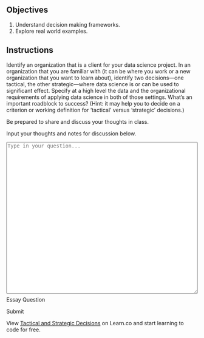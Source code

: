 ## Objectives

1. Understand decision making frameworks.
2. Explore real world examples.

## Instructions

Identify an organization that is a client for your data science project. In an organization that you are familiar with (it can be where you work or a new organization that you want to learn about), identify two decisions—one tactical, the other strategic—where data science is or can be used to significant effect.  Specify at a high level the data and the organizational requirements of applying data science in both of those settings. What’s an important roadblock to success?  (Hint: it may help you to decide on a criterion or working definition for ‘tactical’ versus ‘strategic’ decisions.)

Be prepared to share and discuss your thoughts in class.

Input your thoughts and notes for discussion below.

<div class="textarea-group"><textarea class="textarea-group__textarea" placeholder="Type in your question..." style="width: 100%; height: 400px;" rows="4"></textarea><div class="textarea-group__foot" style="margin-top: -7px;"><div class="media-block util--padding-lm"><div class="media-block__content media-block__content--fill"><p>Essay Question</p></div><div class="media-block__media"><div class="button button--corners-tight button--color-purple button--height-small">Submit</div></div></div></div></div>

<p class='util--hide'>View <a href='https://learn.co/lessons/tactical-and-strategic-decisions'>Tactical and Strategic Decisions</a> on Learn.co and start learning to code for free.</p>
